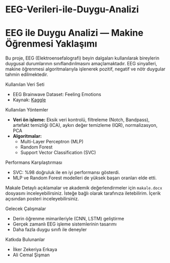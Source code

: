 # EEG-Verileri-ile-Duygu-Analizi
# EEG ile Duygu Analizi — Makine Öğrenmesi Yaklaşımı

Bu proje, EEG (Elektroensefalografi) beyin dalgaları kullanılarak bireylerin duygusal durumlarının sınıflandırılmasını amaçlamaktadır. EEG sinyalleri, makine öğrenmesi algoritmalarıyla işlenerek pozitif, negatif ve nötr duygular tahmin edilmektedir.

Kullanılan Veri Seti
- EEG Brainwave Dataset: Feeling Emotions  
- Kaynak: [Kaggle](https://www.kaggle.com/datasets/birdy654/eeg-brainwave-dataset-feeling-emotions)

Kullanılan Yöntemler
- **Veri ön işleme:** Eksik veri kontrolü, filtreleme (Notch, Bandpass), artefakt temizliği (ICA), aykırı değer temizleme (IQR), normalizasyon, PCA
- **Algoritmalar:**  
  - Multi-Layer Perceptron (MLP)  
  - Random Forest  
  - Support Vector Classification (SVC)  

Performans Karşılaştırması
- SVC: %98 doğruluk ile en iyi performansı gösterdi.
- MLP ve Random Forest modelleri de yüksek başarı oranları elde etti.

Makale
Detaylı açıklamalar ve akademik değerlendirmeler için `makale.docx` dosyasını inceleyebilirsiniz. İsteğe bağlı olarak tarafınıza iletebilirim. İçerik açısından posteri inceleyebilirsiniz.

Gelecek Çalışmalar
- Derin öğrenme mimarileriyle (CNN, LSTM) geliştirme
- Gerçek zamanlı EEG işleme sistemlerinin tasarımı
- Daha fazla duygu sınıfı ile deneyler

Katkıda Bulunanlar
- İlker Zekeriya Erkaya  
- Ali Cemal Şişman

